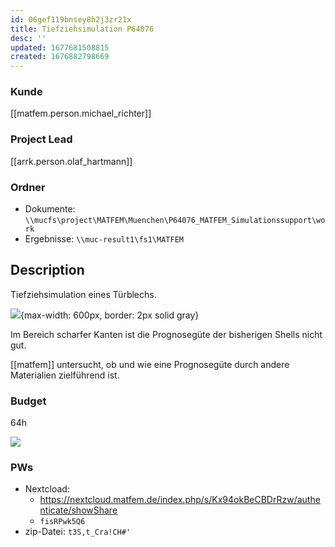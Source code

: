 ```yaml
---
id: 06gef119bnsey8h2j3zr21x
title: Tiefziehsimulation P64076
desc: ''
updated: 1677681508815
created: 1676882798669
---
```

### Kunde
[[matfem.person.michael_richter]]
### Project Lead
[[arrk.person.olaf_hartmann]]

### Ordner
- Dokumente: `\\mucfs\project\MATFEM\Muenchen\P64076_MATFEM_Simulationssupport\work`
- Ergebnisse: `\\muc-result1\fs1\MATFEM`

## Description
Tiefziehsimulation eines Türblechs.

![](/assets/images/2023-02-20-09-52-29.png){max-width: 600px, border: 2px solid gray}

Im Bereich scharfer Kanten ist die Prognosegüte der bisherigen Shells nicht gut.

[[matfem]] untersucht, ob und wie eine Prognosegüte durch andere Materialien zielführend ist.

### Budget
64h

![](/assets/images/2023-02-28-09-09-47.png)


### PWs
- Nextcload: 
  - https://nextcloud.matfem.de/index.php/s/Kx94okBeCBDrRzw/authenticate/showShare
  - `fisRPwk5Q6`
- zip-Datei: `t3S,t_Cra!CH#'`
